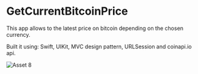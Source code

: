 # GetCurrentBitcoinPrice

This app allows to the latest price on bitcoin depending on the chosen currency.

Built it using: Swift, UIKit, MVC design pattern, URLSession and coinapi.io api.

![Asset 8](https://user-images.githubusercontent.com/38704683/196636303-9600c128-521d-4694-9a17-f5d5130d25d2.png)
